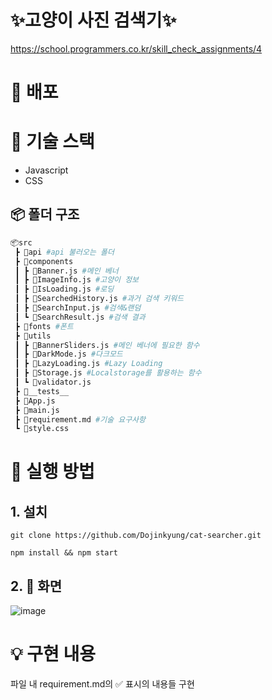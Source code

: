 # ✨고양이 사진 검색기✨
https://school.programmers.co.kr/skill_check_assignments/4
# 🚀 배포


# 🔧 기술 스택

- Javascript
- CSS

## 📦 폴더 구조

```sh
📦src
 ┣ 📂api #api 불러오는 폴더
 ┣ 📂components 
 ┃ ┣ 📜Banner.js #메인 베너
 ┃ ┣ 📜ImageInfo.js #고양이 정보
 ┃ ┣ 📜IsLoading.js #로딩
 ┃ ┣ 📜SearchedHistory.js #과거 검색 키워드
 ┃ ┣ 📜SearchInput.js #검색&랜덤 
 ┃ ┗ 📜SearchResult.js #검색 결과
 ┣ 📂fonts #폰트
 ┣ 📂utils
 ┃ ┣ 📜BannerSliders.js #메인 베너에 필요한 함수
 ┃ ┣ 📜DarkMode.js #다크모드
 ┃ ┣ 📜LazyLoading.js #Lazy Loading
 ┃ ┣ 📜Storage.js #Localstorage를 활용하는 함수
 ┃ ┗ 📜validator.js
 ┣ 📂__tests__
 ┣ 📜App.js
 ┣ 📜main.js 
 ┣ 📜requirement.md #기술 요구사항
 ┗ 📜style.css

```

# 📌 실행 방법

## 1. 설치

```
git clone https://github.com/Dojinkyung/cat-searcher.git
```

```
npm install && npm start
```

## 2. 📸 화면
![image](https://user-images.githubusercontent.com/63532503/204534714-1ff51523-35cb-43f6-895a-226c84e5d851.png)
# 💡 구현 내용

파일 내 requirement.md의 ✅ 표시의 내용들 구현


